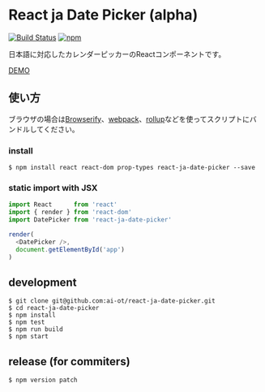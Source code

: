 # React ja Date Picker (alpha)

[![Build Status](https://travis-ci.org/ai-ot/react-ja-date-picker.svg?branch=master)](https://travis-ci.org/ai-ot/react-ja-date-picker)
[![npm](https://img.shields.io/npm/v/react-ja-date-picker.svg)](https://www.npmjs.com/package/react-ja-date-picker)

日本語に対応したカレンダーピッカーのReactコンポーネントです。

[DEMO](https://ai-ot.github.io/react-ja-date-picker/)

## 使い方

ブラウザの場合は[Browserify](http://browserify.org/)、[webpack](https://webpack.github.io/)、[rollup](https://rollupjs.org/)などを使ってスクリプトにバンドルしてください。

### install

```shell
$ npm install react react-dom prop-types react-ja-date-picker --save
```

### static import with JSX

```javascript
import React      from 'react'
import { render } from 'react-dom'
import DatePicker from 'react-ja-date-picker'

render(
  <DatePicker />,
  document.getElementById('app')
)

```

## development

```shell
$ git clone git@github.com:ai-ot/react-ja-date-picker.git
$ cd react-ja-date-picker
$ npm install
$ npm test  
$ npm run build
$ npm start
```

## release (for commiters)

```shell
$ npm version patch
```
